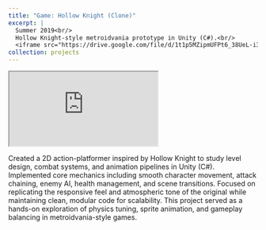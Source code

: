 ```yaml
---
title: "Game: Hollow Knight (Clone)"
excerpt: |
  Summer 2019<br/>
  Hollow Knight-style metroidvania prototype in Unity (C#).<br/>
  <iframe src="https://drive.google.com/file/d/1t1p5MZipmUFPt6_38UeL-i3Izt7u3ozg/view?usp=sharing"></iframe>
collection: projects
---
```


<iframe src="https://drive.google.com/file/d/1t1p5MZipmUFPt6_38UeL-i3Izt7u3ozg/view?usp=sharing"></iframe>

Created a 2D action-platformer inspired by Hollow Knight to study level design, combat systems, and animation pipelines in Unity (C#). Implemented core mechanics including smooth character movement, attack chaining, enemy AI, health management, and scene transitions. Focused on replicating the responsive feel and atmospheric tone of the original while maintaining clean, modular code for scalability. This project served as a hands-on exploration of physics tuning, sprite animation, and gameplay balancing in metroidvania-style games.

<!-- read more about the project: (in Persian) [[report[FA].pdf]](https://raw.githubusercontent.com/ph504/ph504.github.io/master/files/internship-1400-08-03.pdf)
| [[source code]](https://github.com/ph504/usb_omni_bot) -->